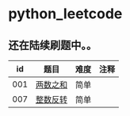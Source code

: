 # python_leetcode




还在陆续刷题中。。
---



id | 题目 | 难度 | 注释
---|---|---| ---|
001 | [两数之和]()| 简单| 
007 | [整数反转]()| 简单| 

